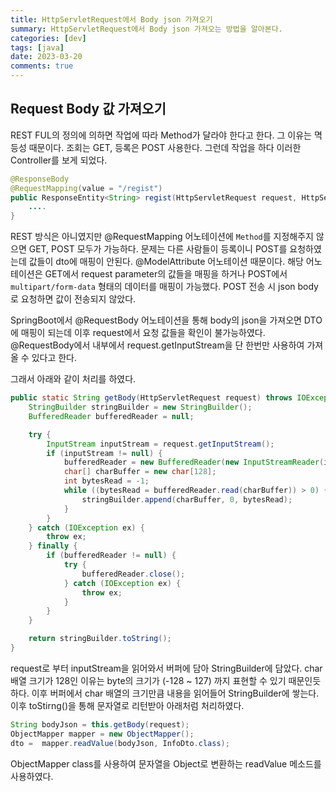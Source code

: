 ```yaml
---
title: HttpServletRequest에서 Body json 가져오기
summary: HttpServletRequest에서 Body json 가져오는 방법을 알아본다.
categories: [dev]
tags: [java]
date: 2023-03-20
comments: true
---
```

## Request Body 값 가져오기

REST FUL의 정의에 의하면 작업에 따라 Method가 달라야 한다고 한다. 그 이유는 멱등성 때문이다.
조회는 GET, 등록은 POST 사용한다. 그런데 작업을 하다 이러한 Controller를 보게 되었다.

```java
@ResponseBody
@RequestMapping(value = "/regist")
public ResponseEntity<String> regist(HttpServletRequest request, HttpServletResponse response, @ModelAttribute("dto") Dto dto) {
	....
}
```

REST 방식은 아니였지만 @RequestMapping 어노테이션에 `Method`를 지정해주지 않으면 GET, POST 모두가 가능하다.
문제는 다른 사람들이 등록이니 POST를 요청하였는데 값들이 dto에 매핑이 안된다. 
@ModelAttribute 어노테이션 때문이다.
해당 어노테이션은 GET에서 request parameter의 값들을 매핑을 하거나 POST에서 `multipart/form-data` 형태의 데이터를 매핑이 가능했다.
POST 전송 시 json body로 요청하면 값이 전송되지 않았다.

SpringBoot에서 @RequestBody 어노테이션을 통해 body의 json을 가져오면 DTO에 매핑이 되는데 이후 request에서 요청 값들을 확인이 불가능하였다.
@RequestBody에서 내부에서 request.getInputStream을 단 한번만 사용하여 가져올 수 있다고 한다.

그래서 아래와 같이 처리를 하였다.

```java
public static String getBody(HttpServletRequest request) throws IOException {
	StringBuilder stringBuilder = new StringBuilder();
	BufferedReader bufferedReader = null;

	try {
		InputStream inputStream = request.getInputStream();
		if (inputStream != null) {
			bufferedReader = new BufferedReader(new InputStreamReader(inputStream));
			char[] charBuffer = new char[128];
			int bytesRead = -1;
			while ((bytesRead = bufferedReader.read(charBuffer)) > 0) {
				stringBuilder.append(charBuffer, 0, bytesRead);
			}
		}
	} catch (IOException ex) {
		throw ex;
	} finally {
		if (bufferedReader != null) {
			try {
				bufferedReader.close();
			} catch (IOException ex) {
				throw ex;
			}
		}
	}

	return stringBuilder.toString();
}
```
request로 부터 inputStream을 읽어와서 버퍼에 담아 StringBuilder에 담았다.
char 배열 크기가 128인 이유는 byte의 크기가 (-128 ~ 127) 까지 표현할 수 있기 때문인듯 하다.
이후 버퍼에서 char 배열의 크기만큼 내용을 읽어들어 StringBuilder에 쌓는다. 이후 toStirng()을 통해 문자열로 리턴받아 아래처럼 처리하였다.

```java
String bodyJson = this.getBody(request);
ObjectMapper mapper = new ObjectMapper();
dto =  mapper.readValue(bodyJson, InfoDto.class);
```
ObjectMapper class를 사용하여 문자열을 Object로 변환하는 readValue 메소드를 사용하였다.
